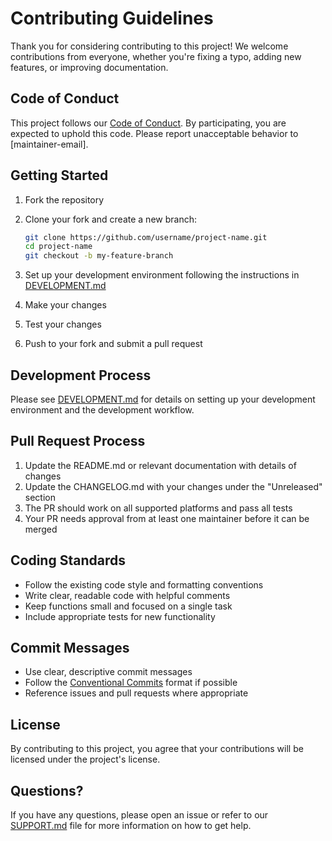 # Contributing Guidelines


Thank you for considering contributing to this project! We welcome contributions from everyone, whether you're fixing a typo, adding new features, or improving documentation.

## Code of Conduct


This project follows our [Code of Conduct](CODE_OF_CONDUCT.md). By participating, you are expected to uphold this code. Please report unacceptable behavior to [maintainer-email].

## Getting Started



1. Fork the repository
2. Clone your fork and create a new branch:

   ```bash
   git clone https://github.com/username/project-name.git
   cd project-name
   git checkout -b my-feature-branch
   ```


3. Set up your development environment following the instructions in [DEVELOPMENT.md](DEVELOPMENT.md)
4. Make your changes
5. Test your changes
6. Push to your fork and submit a pull request


## Development Process


Please see [DEVELOPMENT.md](DEVELOPMENT.md) for details on setting up your development environment and the development workflow.

## Pull Request Process



1. Update the README.md or relevant documentation with details of changes
2. Update the CHANGELOG.md with your changes under the "Unreleased" section
3. The PR should work on all supported platforms and pass all tests
4. Your PR needs approval from at least one maintainer before it can be merged


## Coding Standards



- Follow the existing code style and formatting conventions
- Write clear, readable code with helpful comments
- Keep functions small and focused on a single task
- Include appropriate tests for new functionality


## Commit Messages



- Use clear, descriptive commit messages
- Follow the [Conventional Commits](https://www.conventionalcommits.org/) format if possible
- Reference issues and pull requests where appropriate


## License


By contributing to this project, you agree that your contributions will be licensed under the project's license.

## Questions?


If you have any questions, please open an issue or refer to our [SUPPORT.md](SUPPORT.md) file for more information on how to get help.
